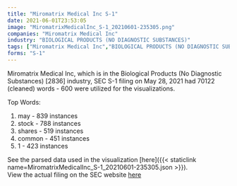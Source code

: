 ```yaml
---
title: "Miromatrix Medical Inc S-1"
date: 2021-06-01T23:53:05
image: "MiromatrixMedicalInc_S-1_20210601-235305.png"
companies: "Miromatrix Medical Inc"
industry: "BIOLOGICAL PRODUCTS (NO DIAGNOSTIC SUBSTANCES)"
tags: ["Miromatrix Medical Inc","BIOLOGICAL PRODUCTS (NO DIAGNOSTIC SUBSTANCES)","05-28-2021","S-1"]
forms: "S-1"
---
```

Miromatrix Medical Inc, which is in the Biological Products (No Diagnostic Substances) [2836] industry, SEC S-1 filing on May 28, 2021 had 70122 (cleaned) words - 600 were utilized for the visualizations.

Top Words:
1. may - 839 instances
2. stock - 788 instances
3. shares - 519 instances
4. common - 451 instances
5. 1 - 423 instances


See the parsed data used in the visualization [here]({{< staticlink name=MiromatrixMedicalInc_S-1_20210601-235305.json >}}).  
View the actual filing on the SEC website [here](https://www.sec.gov/Archives/edgar/data/1527096/0001104659-21-074281.txt)